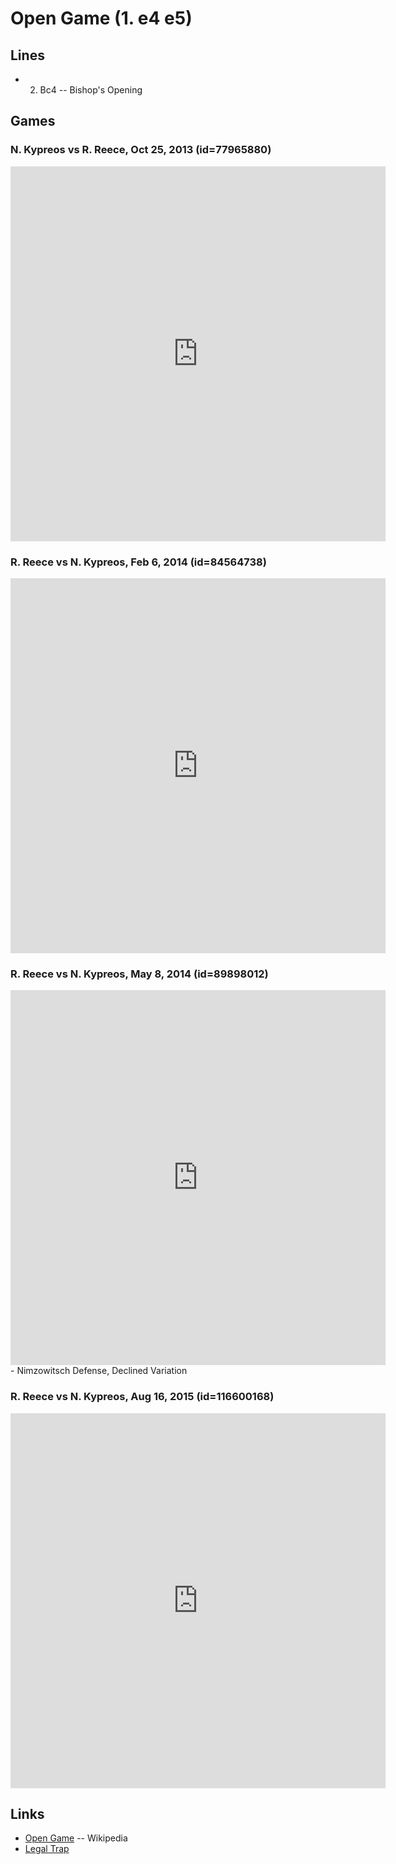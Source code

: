Open Game (1. e4 e5)
================================================================================

Lines
--------------------------------------------------------------------------------

-   2. Bc4  -- Bishop's Opening


Games
--------------------------------------------------------------------------------

### N. Kypreos vs R. Reece, Oct 25, 2013 (id=77965880)

<iframe border="0" frameborder="0" allowtransparency="true" width="600" height="600" src="http://www.chess.com/emboard?id=2749414"></iframe>

### R. Reece vs N. Kypreos, Feb 6, 2014 (id=84564738)

<iframe border="0" frameborder="0" allowtransparency="true" width="600" height="600" src="http://www.chess.com/emboard?id=84564738"></iframe>

### R. Reece vs N. Kypreos, May 8, 2014 (id=89898012)

<iframe border="0" frameborder="0" allowtransparency="true" width="600" height="600" src="http://www.chess.com/emboard?id=89898012"></iframe> - Nimzowitsch Defense, Declined Variation

### R. Reece vs N. Kypreos, Aug 16, 2015 (id=116600168)

<iframe border="0" frameborder="0" allowtransparency="true" width="600" height="600" src="http://www.chess.com/emboard?id=2657974"></iframe>


Links
--------------------------------------------------------------------------------

-   [Open Game](https://en.wikipedia.org/wiki/Open_Game) -- Wikipedia
-   [Legal Trap](https://en.wikipedia.org/wiki/L%C3%A9gal_Trap)


